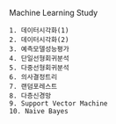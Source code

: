 Machine Learning Study


	1. 데이터시각화(1)	
	2. 데이터시각화(2)	
	3. 예측모델성능평가	
	4. 단일선형회귀분석
	5. 다중선형회귀분석
	6. 의사결정트리
	7. 랜덤포레스트
	8. 다층신경망
	9. Support Vector Machine
	10. Naive Bayes
	
